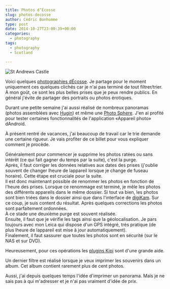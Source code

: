 ```yaml
---
title: Photos d’Écosse
slug: photos-decosse
author: Cédric Bonhomme
type: post
date: 2014-10-27T23:00:39+00:00
categories:
  - photography
tags:
  - photography
  - Scotland

---
```

![St Andrews Castle](/images/blog/2014/10/St_Andrews_Castle.jpg)

Voici quelques [photographies dÉcosse][1]. Je partage pour le moment uniquement
ces quelques clichés car je n'ai pas terminé de tout filtrer/trier. À mon goût,
ce sont les plus belles prises que je peux rendre publics. En général j'évite de
partager des portraits ou photos érotiques.

Durant une petite semaine j'ai aussi réalisé de nombreux panoramas (photos
assemblées avec [Hugin][2]) et même une [Photo Sphere][3]. J'en ai profité pour
tester certaines fonctionnalités de l'application «Appareil photo» dAndroid.

À présent rentré de vacances, j'ai beaucoup de travail car le trie demande une
certaine rigueur. Je vais profiter de ce billet pour vous expliquer comment je
procède.

Généralement pour commencer je supprime les photos ratées ou sans intérêt (ce
qui fait gagner du temps par la suite), c'est la purge.  
Après, il faut corriger les données relatives aux dates des prises (j'oublie
souvent de changer lheure de lappareil lorsque je change de fuseau horaire).
Cette étape est cruciale pour la suite.  
Il est donc maintenant possible de renommer les photos en fonction de l'heure
des prises. Lorsque ce renommage est terminé, je mêle les photos des différents
appareils dans le même dossier. Si tout va bien, les photos sont bien triées
dans le dossier ainsi que dans l'interface de [digiKam][4]. Sur ce coup, je
suis content du résultat. Après quelques corrections les photos sont
parfaitement ordonnées.  
À ce stade une deuxième purge est souvent réalisée.  
Ensuite, il faut que je vérifie les tags ainsi que la géolocalisation. Je pars
toujours avec mon Leica qui dispose d'un GPS intégré, très pratique
(de plus lheure de lappareil est mise à jour automatiquement).  
Finalement, il faut sassurer que toutes les photos sont en sécurité (sur le NAS
et sur DVD).

Heureusement, pour ces opérations les [plugins Kipi][5] sont d'une grande aide.

Un dernier filtre est réalisé lorsque je veux imprimer les souvenirs dans un
album. Cet album contient rarement plus de cent photos.

Aussi, j'ai depuis quelques temps l'idée d'imprimer un panorama.
Mais je ne sais pas à qui m'adresser et je n'ai pas vraiment d'idée de prix.

 [1]: https://photos.cedricbonhomme.org/index.php?/category/3
 [2]: http://hugin.sourceforge.net
 [3]: https://plus.google.com/+CédricBonhomme/posts/8Cskj74nCHz
 [4]: https://www.digikam.org
 [5]: https://en.wikipedia.org/wiki/KDE_Image_Plugin_Interface